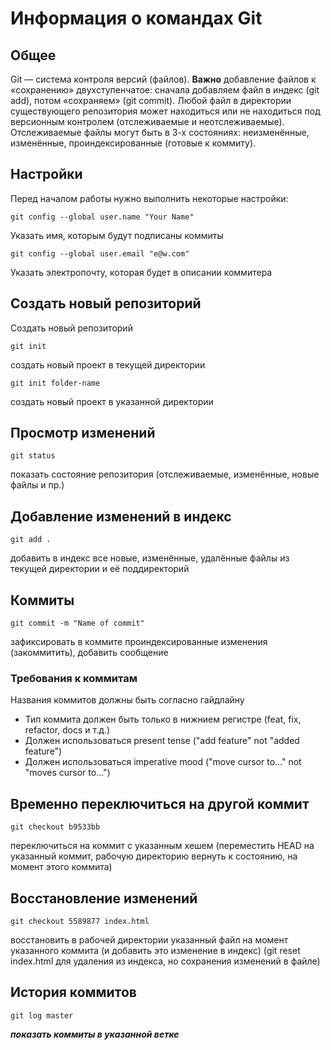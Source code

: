 # Информация о командах Git

## Общее
Git — система контроля версий (файлов). 
**Важно**
добавление файлов к «сохранению» двухступенчатое: сначала добавляем файл в индекс (git add), потом «сохраняем» (git commit).
Любой файл в директории существующего репозитория может находиться или не находиться под версионным контролем (отслеживаемые и неотслеживаемые). 
Отслеживаемые файлы могут быть в 3-х состояниях: неизменённые, изменённые, проиндексированные (готовые к коммиту).
## Настройки
Перед началом работы нужно выполнить некоторые настройки:
```
git config --global user.name "Your Name"
```
Указать имя, которым будут подписаны коммиты
```
git config --global user.email "e@w.com" 
```
Указать электропочту, которая будет в описании коммитера

## Создать новый репозиторий
Создать новый репозиторий
```
git init   
```
создать новый проект в текущей директории
```
git init folder-name
```
создать новый проект в указанной директории

## Просмотр изменений
```
git status 
```
показать состояние репозитория (отслеживаемые, изменённые, новые файлы и пр.)
## Добавление изменений в индекс
```
git add .
```
добавить в индекс все новые, изменённые, удалённые файлы из текущей директории и её поддиректорий
## Коммиты
```
git commit -m "Name of commit" 
```
зафиксировать в коммите проиндексированные изменения (закоммитить), добавить сообщение
### Требования к коммитам
Названия коммитов должны быть согласно гайдлайну
-	Тип коммита должен быть только в нижнием регистре (feat, fix, refactor, docs и т.д.)
-	Должен использоваться present tense ("add feature" not "added feature")
-	Должен использоваться imperative mood ("move cursor to..." not "moves cursor to...")

## Временно переключиться на другой коммит
```
git checkout b9533bb 
```
переключиться на коммит с указанным хешем (переместить HEAD на указанный коммит, рабочую директорию вернуть к состоянию, на момент этого коммита)
## Восстановление изменений
```
git checkout 5589877 index.html 
```
восстановить в рабочей директории указанный файл на момент указанного коммита (и добавить это изменение в индекс) (git reset index.html для удаления из индекса, но сохранения изменений в файле)
## История коммитов
```
git log master 
```
 *__показать коммиты в указанной ветке__*
